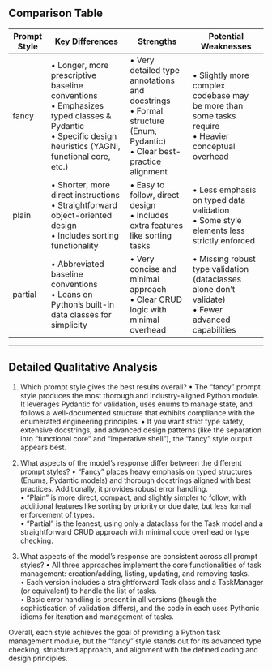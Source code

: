 ## Comparison Table

| Prompt Style | Key Differences                                                                                | Strengths                                                                                            | Potential Weaknesses                                                                                     |
|--------------|------------------------------------------------------------------------------------------------|-------------------------------------------------------------------------------------------------------|-----------------------------------------------------------------------------------------------------------|
| fancy        | • Longer, more prescriptive baseline conventions<br> • Emphasizes typed classes & Pydantic<br> • Specific design heuristics (YAGNI, functional core, etc.) | • Very detailed type annotations and docstrings<br> • Formal structure (Enum, Pydantic)<br> • Clear best-practice alignment | • Slightly more complex codebase may be more than some tasks require<br> • Heavier conceptual overhead    |
| plain        | • Shorter, more direct instructions<br> • Straightforward object-oriented design<br> • Includes sorting functionality        | • Easy to follow, direct design<br> • Includes extra features like sorting tasks                      | • Less emphasis on typed data validation<br> • Some style elements less strictly enforced                |
| partial      | • Abbreviated baseline conventions<br> • Leans on Python’s built-in data classes for simplicity | • Very concise and minimal approach<br> • Clear CRUD logic with minimal overhead                      | • Missing robust type validation (dataclasses alone don’t validate)<br> • Fewer advanced capabilities     |

---

## Detailed Qualitative Analysis

1. Which prompt style gives the best results overall?
   • The “fancy” prompt style produces the most thorough and industry-aligned Python module. It leverages Pydantic for validation, uses enums to manage state, and follows a well-documented structure that exhibits compliance with the enumerated engineering principles. 
   • If you want strict type safety, extensive docstrings, and advanced design patterns (like the separation into “functional core” and “imperative shell”), the “fancy” style output appears best.

2. What aspects of the model’s response differ between the different prompt styles?
   • “Fancy” places heavy emphasis on typed structures (Enums, Pydantic models) and thorough docstrings aligned with best practices. Additionally, it provides robust error handling.  
   • “Plain” is more direct, compact, and slightly simpler to follow, with additional features like sorting by priority or due date, but less formal enforcement of types.  
   • “Partial” is the leanest, using only a dataclass for the Task model and a straightforward CRUD approach with minimal code overhead or type checking.

3. What aspects of the model’s response are consistent across all prompt styles?
   • All three approaches implement the core functionalities of task management: creation/adding, listing, updating, and removing tasks.  
   • Each version includes a straightforward Task class and a TaskManager (or equivalent) to handle the list of tasks.  
   • Basic error handling is present in all versions (though the sophistication of validation differs), and the code in each uses Pythonic idioms for iteration and management of tasks.

Overall, each style achieves the goal of providing a Python task management module, but the “fancy” style stands out for its advanced type checking, structured approach, and alignment with the defined coding and design principles.